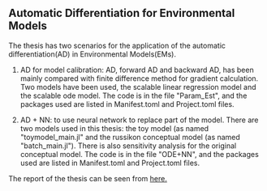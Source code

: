 ## Automatic Differentiation for Environmental Models

The thesis has two scenarios for the application of the automatic differentiation(AD) in Environmental Models(EMs).

1. AD for model calibration: AD, forward AD and backward AD, has been mainly compared with finite difference method for gradient calculation. Two models have been used, the scalable linear regression model and the scalable ode model. The code is in the file "Param_Est", and the packages used are listed in Manifest.toml and Project.toml files.

2. AD + NN: to use neural network to replace part of the model. There are two models used in this thesis: the toy model (as named "toymodel_main.jl" and the russikon conceptual model (as named "batch_main.jl"). There is also sensitivity analysis for the original conceptual model. The code is in the file "ODE+NN", and the packages used are listed in Manifest.toml and Project.toml files.

The report of the thesis can be seen from [here.](https://www.overleaf.com/read/rztwzbrsmtwm)
